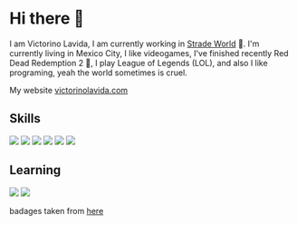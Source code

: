 # Hi there 👋

I am Victorino Lavida, I am currently working in [Strade World](https://resellers.stradeworld.com/) 🚀.
I'm currently living in Mexico City, I like videogames, I've finished recently Red Dead Redemption 2 🤠, 
I play League of Legends (LOL), and also I like programing, yeah the world sometimes is cruel.

My website [victorinolavida.com](https://www.victorinolavida.com/)


## Skills
<div>
  <img src="https://ziadoua.github.io/m3-Markdown-Badges/badges/PostgreSQL/postgresql1.svg" />
<img src="https://ziadoua.github.io/m3-Markdown-Badges/badges/Javascript/javascript2.svg" />
<img src="https://ziadoua.github.io/m3-Markdown-Badges/badges/React/react3.svg" />
<img src="https://ziadoua.github.io/m3-Markdown-Badges/badges/TailwindCSS/tailwindcss3.svg" />
<img src="https://ziadoua.github.io/m3-Markdown-Badges/badges/Docker/docker1.svg" />
<img src="https://ziadoua.github.io/m3-Markdown-Badges/badges/NextJS/nextjs1.svg" />
</div>


## Learning
<div>
  
<img src="https://ziadoua.github.io/m3-Markdown-Badges/badges/Go/go3.svg" />
<img src="https://ziadoua.github.io/m3-Markdown-Badges/badges/Java/java1.svg" />

</div>

badages taken from [here](https://github.com/ziadOUA/m3-Markdown-Badges/tree/master)
<!--
**Victorinolavida/Victorinolavida** is a ✨ _special_ ✨ repository because its `README.md` (this file) appears on your GitHub profile.

Here are some ideas to get you started:

- 🔭 I’m currently working on ...
- 🌱 I’m currently learning ...
- 👯 I’m looking to collaborate on ...
- 🤔 I’m looking for help with ...
- 💬 Ask me about ...
- 📫 How to reach me: ...
- 😄 Pronouns: ...
- ⚡ Fun fact: ...
-->
